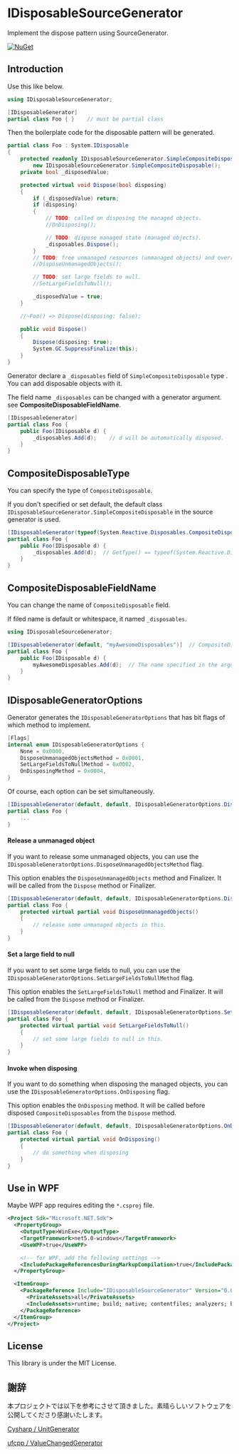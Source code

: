 # IDisposableSourceGenerator

Implement the dispose pattern using SourceGenerator.

[![NuGet](https://img.shields.io/nuget/v/IDisposableSourceGenerator?style=flat-square)](https://www.nuget.org/packages/IDisposableSourceGenerator)

## Introduction

Use this like below.

```csharp
using IDisposableSourceGenerator;

[IDisposableGenerator]
partial class Foo { }    // must be partial class
```

Then the boilerplate code for the disposable pattern will be generated.

``` csharp
partial class Foo : System.IDisposable
{
    protected readonly IDisposableSourceGenerator.SimpleCompositeDisposable _disposables =
        new IDisposableSourceGenerator.SimpleCompositeDisposable();
    private bool _disposedValue;

    protected virtual void Dispose(bool disposing)
    {
        if (_disposedValue) return;
        if (disposing)
        {
            // TODO: called on disposing the managed objects.
            //OnDisposing();

            // TODO: dispose managed state (managed objects).
            _disposables.Dispose();
        }
        // TODO: free unmanaged resources (unmanaged objects) and override a finalizer below.
        //DisposeUnmanagedObjects();

        // TODO: set large fields to null.
        //SetLargeFieldsToNull();

        _disposedValue = true;
    }

    //~Foo() => Dispose(disposing: false);

    public void Dispose()
    {
        Dispose(disposing: true);
        System.GC.SuppressFinalize(this);
    }
}
```

Generator declare a `_disposables` field of `SimpleCompositeDisposable` type . You can add disposable objects with it.

The field name `_disposables` can be changed with a generator argument. see **CompositeDisposableFieldName**.

``` csharp
[IDisposableGenerator]
partial class Foo {
    public Foo(IDisposable d) {
        _disposables.Add(d);    // d will be automatically disposed.
    }
}
```

## CompositeDisposableType

You can specify the type of `CompositeDisposable`.

If you don't specified or set default, the default class `IDisposableSourceGenerator.SimpleCompositeDisposable` in the source generator is used.

``` csharp
[IDisposableGenerator(typeof(System.Reactive.Disposables.CompositeDisposable))]
partial class Foo {
    public Foo(IDisposable d) {
        _disposables.Add(d);  // GetType() == typeof(System.Reactive.Disposables.CompositeDisposable)
    }
}
```

## CompositeDisposableFieldName

You can change the name of `CompositeDisposable` field. 

If filed name is default or whitespace, it named `_disposables`.

``` csharp
using IDisposableSourceGenerator;

[IDisposableGenerator(default, "myAwesomeDisposables")]  // CompositeDisposable type is default.
partial class Foo {
    public Foo(IDisposable d) {
        myAwesomeDisposables.Add(d);  // The name specified in the argument.
    }
}
```

## IDisposableGeneratorOptions

Generator generates the `IDisposableGeneratorOptions` that has bit flags of which method to implement.

```csharp
[Flags]
internal enum IDisposableGeneratorOptions {
    None = 0x0000,
    DisposeUnmanagedObjectsMethod = 0x0001,
    SetLargeFieldsToNullMethod = 0x0002,
    OnDisposingMethod = 0x0004,
}
```

Of course,  each option can be set simultaneously.

```csharp
[IDisposableGenerator(default, default, IDisposableGeneratorOptions.DisposeUnmanagedObjectsMethod | IDisposableGeneratorOptions.SetLargeFieldsToNullMethod | IDisposableGeneratorOptions.OnDisposingMethod)]
partial class Foo {
    ...
}
```

#### Release a unmanaged object

If you want to release some unmanaged objects, you can use the `IDisposableGeneratorOptions.DisposeUnmanagedObjectsMethod` flag.

This option enables the `DisposeUnmanagedObjects` method and Finalizer. It will be called from the `Dispose` method or Finalizer.

``` csharp
[IDisposableGenerator(default, default, IDisposableGeneratorOptions.DisposeUnmanagedObjectsMethod)]
partial class Foo {
    protected virtual partial void DisposeUnmanagedObjects()
    {
        // release some unmanaged objects in this.
    }
}
```

#### Set a large field to null

If you want to set some large fields to null, you can use the `IDisposableGeneratorOptions.SetLargeFieldsToNullMethod` flag.

This option enables the `SetLargeFieldsToNull` method  and Finalizer. It will be called from the `Dispose` method or Finalizer.

``` csharp
[IDisposableGenerator(default, default, IDisposableGeneratorOptions.SetLargeFieldsToNullMethod)]
partial class Foo {
    protected virtual partial void SetLargeFieldsToNull()
    {
        // set some large fields to null in this.
    }
}
```

#### Invoke  when disposing

If you want to do something when disposing the managed objects, you can use the `IDisposableGeneratorOptions.OnDisposing` flag.

This option enables the `OnDisposing` method. It will be called before disposed `CompositeDisposables` from the `Dispose` method.

``` csharp
[IDisposableGenerator(default, default, IDisposableGeneratorOptions.OnDisposingMethod)]
partial class Foo {
    protected virtual partial void OnDisposing()
    {
        // do something when disposing
    }
}
```

## Use in WPF

Maybe WPF app requires editing the `*.csproj` file.

```xml
<Project Sdk="Microsoft.NET.Sdk">
  <PropertyGroup>
    <OutputType>WinExe</OutputType>
    <TargetFramework>net5.0-windows</TargetFramework>
    <UseWPF>true</UseWPF>

    <!-- for WPF, add the following settings -->
    <IncludePackageReferencesDuringMarkupCompilation>true</IncludePackageReferencesDuringMarkupCompilation>
  </PropertyGroup>

  <ItemGroup>
    <PackageReference Include="IDisposableSourceGenerator" Version="0.0.X" >
      <PrivateAssets>all</PrivateAssets>
      <IncludeAssets>runtime; build; native; contentfiles; analyzers; buildtransitive</IncludeAssets>
    </PackageReference>
  </ItemGroup>
</Project>
```

## License

This library is under the MIT License.

## 謝辞

本プロジェクトでは以下を参考にさせて頂きました。素晴らしいソフトウェアを公開してくださり感謝いたします。

[Cysharp / UnitGenerator](https://github.com/Cysharp/UnitGenerator)

[ufcpp / ValueChangedGenerator](https://github.com/ufcpp/ValueChangedGenerator/)

